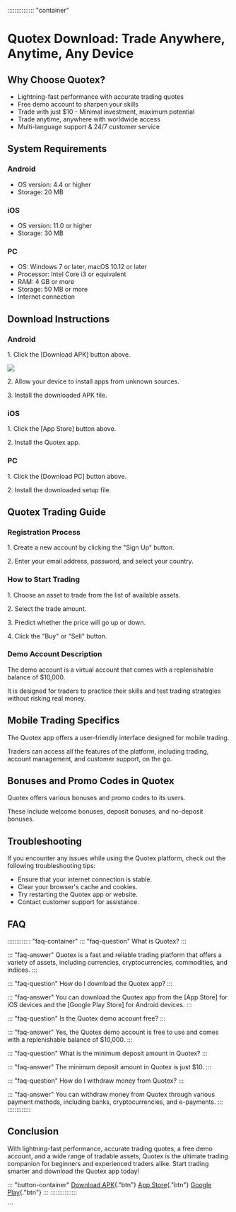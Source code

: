 ::::::::::::::: \"container\"
# Quotex Download: Trade Anywhere, Anytime, Any Device

## Why Choose Quotex?

-   Lightning-fast performance with accurate trading quotes
-   Free demo account to sharpen your skills
-   Trade with just \$10 - Minimal investment, maximum potential
-   Trade anytime, anywhere with worldwide access
-   Multi-language support & 24/7 customer service

## System Requirements

### Android

-   OS version: 4.4 or higher
-   Storage: 20 MB

### iOS

-   OS version: 11.0 or higher
-   Storage: 30 MB

### PC

-   OS: Windows 7 or later, macOS 10.12 or later
-   Processor: Intel Core i3 or equivalent
-   RAM: 4 GB or more
-   Storage: 50 MB or more
-   Internet connection

## Download Instructions

### Android

1\. Click the \[Download APK\] button above.

[![](https://static.quotex.io/files/1_en/300_250.jpg)](https://traff.sbs/brokerqxsignupf)

2\. Allow your device to install apps from unknown sources.

3\. Install the downloaded APK file.

### iOS

1\. Click the \[App Store\] button above.

2\. Install the Quotex app.

### PC

1\. Click the \[Download PC\] button above.

2\. Install the downloaded setup file.

## Quotex Trading Guide

### Registration Process

1\. Create a new account by clicking the "Sign Up" button.

2\. Enter your email address, password, and select your country.

### How to Start Trading

1\. Choose an asset to trade from the list of available assets.

2\. Select the trade amount.

3\. Predict whether the price will go up or down.

4\. Click the "Buy" or "Sell" button.

### Demo Account Description

The demo account is a virtual account that comes with a replenishable
balance of \$10,000.

It is designed for traders to practice their skills and test trading
strategies without risking real money.

## Mobile Trading Specifics

The Quotex app offers a user-friendly interface designed for mobile
trading.

Traders can access all the features of the platform, including trading,
account management, and customer support, on the go.

## Bonuses and Promo Codes in Quotex

Quotex offers various bonuses and promo codes to its users.

These include welcome bonuses, deposit bonuses, and no-deposit bonuses.

## Troubleshooting

If you encounter any issues while using the Quotex platform, check out
the following troubleshooting tips:

-   Ensure that your internet connection is stable.
-   Clear your browser\'s cache and cookies.
-   Try restarting the Quotex app or website.
-   Contact customer support for assistance.

## FAQ

::::::::::::: \"faq-container\"
::: \"faq-question\"
What is Quotex?
:::

::: \"faq-answer\"
Quotex is a fast and reliable trading platform that offers a variety of
assets, including currencies, cryptocurrencies, commodities, and
indices.
:::

::: \"faq-question\"
How do I download the Quotex app?
:::

::: \"faq-answer\"
You can download the Quotex app from the \[App Store\] for iOS devices
and the \[Google Play Store\] for Android devices.
:::

::: \"faq-question\"
Is the Quotex demo account free?
:::

::: \"faq-answer\"
Yes, the Quotex demo account is free to use and comes with a
replenishable balance of \$10,000.
:::

::: \"faq-question\"
What is the minimum deposit amount in Quotex?
:::

::: \"faq-answer\"
The minimum deposit amount in Quotex is just \$10.
:::

::: \"faq-question\"
How do I withdraw money from Quotex?
:::

::: \"faq-answer\"
You can withdraw money from Quotex through various payment methods,
including banks, cryptocurrencies, and e-payments.
:::
:::::::::::::

## Conclusion

With lightning-fast performance, accurate trading quotes, a free demo
account, and a wide range of tradable assets, Quotex is the ultimate
trading companion for beginners and experienced traders alike. Start
trading smarter and download the Quotex app today!

::: \"button-container\"
[Download APK](\%22https://traff.sbs/quotexonelink\%22){."btn"}
[App
Store](\%22https://apps.apple.com/us/app/quotex-investing-platform/id1558595092\%22){."btn"}
[Google
Play](\%22https://play.google.com/store/apps/details?id=com.binary.quotex.invest\%22){."btn"}
:::
:::::::::::::::

\`\`\`

